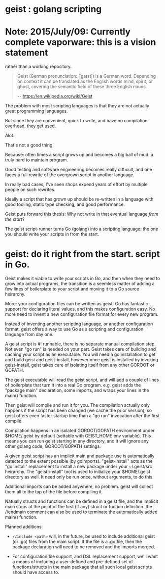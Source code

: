# geist : golang scripting

# Note: 2015/July/09: Currently complete vaporware: this is a vision statement
rather than a working repository.

> Geist (German pronunciation: [ˈɡaɪst]) is a German word.
> Depending on context it can be translated as the English
> words mind, spirit, or ghost, covering the semantic field
> of these three English nouns.
>
>    -- https://en.wikipedia.org/wiki/Geist

The problem with most scripting languages is that
they are not actually great programming languages.

But since they are convenient, quick to write,
and have no compilation overhead, they get used.

Alot.

That's not a good thing.

Because: often times a script grows up and becomes
a big ball of mud: a truly hard to maintain program.

Good testing and software engineering becomes really difficult,
and one faces a full rewrite of the overgrown
script in another language.

In really bad cases, I've seen shops expend years of effort by multiple people on such rewrites.

Ideally a script that has grown up should be re-written in a
language with good tooling, static type checking,
and good performance.

Geist puts forward this thesis: Why not write
in that eventual language *from the start*?

The geist script-runner turns Go (golang) into
a scripting language: the one you should write
your scripts in from the start.

# geist: do it right from the start. script in Go.

Geist makes it viable to write your scripts in
Go, and then when they need to grow into actual
programs, the transition is a seemless matter
of adding a few lines of boilerplate to your
script and moving it to a Go source heirarchy.

More: your configuration files can be written
as geist. Go has fantastic support for declaring
literal values, and this makes configuration easy. No more need
to invent a new configuration file format for
every new program.

Instead of inventing another scripting language,
or another configuration format, geist offers a way
to use Go as a scripting and configuration language
from day one.

A geist script is #! runnable, there is no separate
manual compilation step. Not even "go run" is needed
on your part. Geist takes care of building and caching
your script as an executable. You will need a
go installation to get and build geist and geist-install,
however once geist is installed by invoking geist-install,
geist takes care of isolating itself from any other GOROOT or GOPATH.

The geist executable will read the geist script, and
will add a couple of lines of boilerplate that turn it into
a real Go program. e.g. geist adds the "package main"
declaration, some imports, and wraps your lines in
the main() function.

Then geist will compile and run it for you.
The compilation actually only happens if the script
has been changed (we cache the prior version); so
geist offers even faster startup time than a
"go run" invocation after the first compile.

Compilation happens in an isolated GOROOT/GOPATH
environment under $HOME/.geist by default (settable
with GEIST_HOME env variable). This means you can
run geist starting in any directory, and it will
ignore any other golang code, GOROOT/GOPATH settings.

A given geist script has an implicit main
and package use is automatically detected to the
extent possible (by goimports). "geist-install"
acts as the "go install" replacement to install
a new package under your ~/.geist/src heirarchy.
The "geist-install" tool is used to initialize
your $HOME/.geist directory as well. It need only
be run once, without arguments, to do this.

Additional imports can be added anywhere, no problem.
geist will collect them all to the top of the file
before compiling it.

Natually structs and functions can be defined in a geist
file, and the implicit main stops at the point
of the first (if any) struct or fuction definition.
the //endmain comment can also be used to terminate
the automatically added main() function.

Planned additions: 

 * ```//include <path>``` will, in the future, be used to include additional
geist (or .go) files from the main script. If the
file is a .go file, then the package declaration
will need to be removed and the imports merged.

 * For configuration file support, and DSL
replacement support, we'll want a means
of including a user-defined and pre-defined
set of functions/structs in the main package that
all such local geist scripts should have
access to.
